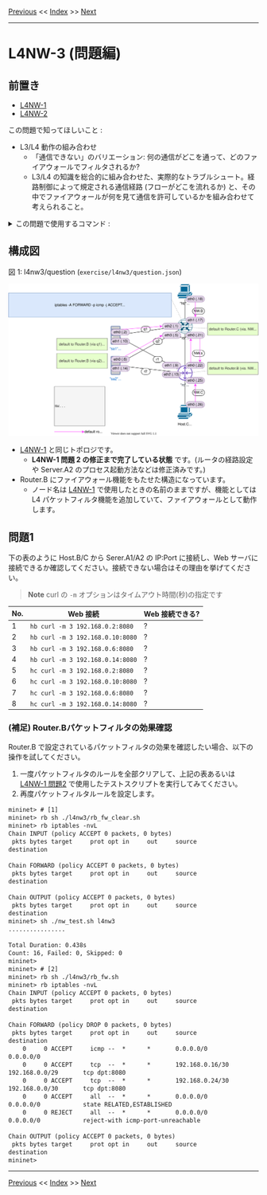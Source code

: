 <!-- HEADER -->
[Previous](../l2nw3/answer.md) << [Index](../index.md) >> [Next](../l4nw3/answer.md)

---
<!-- /HEADER -->

# L4NW-3 (問題編)

## 前置き

- [L4NW-1](../l4nw1/question.md)
- [L4NW-2](../l4nw2/question.md)

この問題で知ってほしいこと :

* L3/L4 動作の組み合わせ
  * 「通信できない」のバリエーション: 何の通信がどこを通って、どのファイアウォールでフィルタされるか?
  * L3/L4 の知識を総合的に組み合わせた、実際的なトラブルシュート。経路制御によって規定される通信経路 (フローがどこを流れるか) と、その中でファイアウォールが何を見て通信を許可しているかを組み合わせて考えられること。

<details>

<summary>この問題で使用するコマンド :</summary>

* インタフェースの一覧表示・設定確認
  * IP アドレス一の確認
    * `ip addr show [dev インタフェース名]`
* ノード内のプロセス一覧
  * `ps -o pid,args` : `-o` 表示するフィールドの指定
    * 長い文字列が途中で削られるのを防ぎたい場合は `--width 100` のように最大幅を数字で指定する
* ノード内でオープンされているポートの一覧
  * `ss -ltn` : `-l` (listen), `-t` (tcp), `-n` (numeric), オプションは適宜選択すること
* ルーティングテーブルの確認
  * `ip route`
* L3 の通信確認
  * `ping 宛先IPアドレス` (オプション `-c N` は送信するパケット数を指定します。)
* L3 通信経路の確認
  * `traceroute 宛先IPアドレス`
+ L4 の通信確認 (:customs: 演習内では L4 はすべて Web サーバになっています)
  * `curl URL`
* Firewall パケットフィルタルールの一覧表示
  * `iptables -nvL`: オプション `--line-numbers` で行番号表示
* パケットキャプチャ (必要に応じて)
  * `tcpdump -l [-i インタフェース名]` : オプション `-l` がないとリアルタイムに表示されません。

</details>

## 構成図

図 1: l4nw3/question (`exercise/l4nw3/question.json`)

![Topology](topology.drawio.svg)

* [L4NW-1](../l4nw1/question.md) と同じトポロジです。
  * **L4NW-1 問題 2 の修正まで完了している状態** です。(ルータの経路設定や Server.A2 のプロセス起動方法などは修正済みです。)
* Router.B にファイアウォール機能をもたせた構造になっています。
  * ノード名は [L4NW-1](../l4nw1/question.md) で使用したときの名前のままですが、機能としては L4 パケットフィルタ機能を追加していて、ファイアウォールとして動作します。

## 問題1

下の表のように Host.B/C から Serer.A1/A2 の IP:Port に接続し、Web サーバに接続できるか確認してください。接続できない場合はその理由を挙げてください。

> **Note**
> curl の `-m` オプションはタイムアウト時間(秒)の指定です

|No.| Web 接続                       |Web 接続できる?|
|---|--------------------------------|---------------|
| 1 |`hb curl -m 3 192.168.0.2:8080` | ? |
| 2 |`hb curl -m 3 192.168.0.10:8080`| ? |
| 3 |`hb curl -m 3 192.168.0.6:8080` | ? |
| 4 |`hb curl -m 3 192.168.0.14:8080`| ? |
| 5 |`hc curl -m 3 192.168.0.2:8080` | ? |
| 6 |`hc curl -m 3 192.168.0.10:8080`| ? |
| 7 |`hc curl -m 3 192.168.0.6:8080` | ? |
| 8 |`hc curl -m 3 192.168.0.14:8080`| ? |

### (補足) Router.Bパケットフィルタの効果確認

Router.B で設定されているパケットフィルタの効果を確認したい場合、以下の操作を試してください。

1. 一度パケットフィルタのルールを全部クリアして、上記の表あるいは [L4NW-1 問題2](../l4nw1/question.md) で使用したテストスクリプトを実行してみてください。
2. 再度パケットフィルタルールを設定します。

```text
mininet> # [1]
mininet> rb sh ./l4nw3/rb_fw_clear.sh
mininet> rb iptables -nvL
Chain INPUT (policy ACCEPT 0 packets, 0 bytes)
 pkts bytes target     prot opt in     out     source               destination

Chain FORWARD (policy ACCEPT 0 packets, 0 bytes)
 pkts bytes target     prot opt in     out     source               destination

Chain OUTPUT (policy ACCEPT 0 packets, 0 bytes)
 pkts bytes target     prot opt in     out     source               destination
mininet> sh ./nw_test.sh l4nw3
................

Total Duration: 0.438s
Count: 16, Failed: 0, Skipped: 0
mininet> 
mininet> # [2]
mininet> rb sh ./l4nw3/rb_fw.sh
mininet> rb iptables -nvL
Chain INPUT (policy ACCEPT 0 packets, 0 bytes)
 pkts bytes target     prot opt in     out     source               destination

Chain FORWARD (policy DROP 0 packets, 0 bytes)
 pkts bytes target     prot opt in     out     source               destination
    0     0 ACCEPT     icmp --  *      *       0.0.0.0/0            0.0.0.0/0
    0     0 ACCEPT     tcp  --  *      *       192.168.0.16/30      192.168.0.0/29       tcp dpt:8080
    0     0 ACCEPT     tcp  --  *      *       192.168.0.24/30      192.168.0.0/30       tcp dpt:8080
    0     0 ACCEPT     all  --  *      *       0.0.0.0/0            0.0.0.0/0            state RELATED,ESTABLISHED
    0     0 REJECT     all  --  *      *       0.0.0.0/0            0.0.0.0/0            reject-with icmp-port-unreachable

Chain OUTPUT (policy ACCEPT 0 packets, 0 bytes)
 pkts bytes target     prot opt in     out     source               destination
mininet> 
```

<!-- FOOTER -->

---

[Previous](../l2nw3/answer.md) << [Index](../index.md) >> [Next](../l4nw3/answer.md)
<!-- /FOOTER -->

